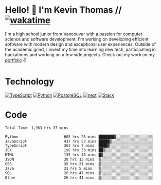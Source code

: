 # Hello! 👋 I'm Kevin Thomas // [![wakatime](https://wakatime.com/badge/user/e9d16d74-e01d-4a37-8086-9257e0bde1c2.svg?style=flat-square)](https://wakatime.com/@e9d16d74-e01d-4a37-8086-9257e0bde1c2)

I'm a high school junior from Vancouver with a passion for computer science and software development. I'm working on developing efficient software with modern design and exceptional user experiences. Outside of the academic grind, I invest my time into learning new tech, participating in hackathons and working on a few side projects. Check out my work on my [portfolio](https://kevinjosethomas.com/) ✌️

# Technology
[![TypeScript](https://github.com/kevinjosethomas/kevinjosethomas/assets/46242684/444b2e5d-659f-41f5-81fe-3abafb75cb6c)](https://kevinjosethomas.com/stack)
[![Python](https://github.com/kevinjosethomas/kevinjosethomas/assets/46242684/34a174c4-54db-4c4e-9842-2324d47cb043)](https://kevinjosethomas.com/stack)
[![PostgreSQL](https://github.com/kevinjosethomas/kevinjosethomas/assets/46242684/46d6de1c-c483-4dc7-ab3a-87763af6fc78)](https://kevinjosethomas.com/stack)
[![next](https://github.com/kevinjosethomas/kevinjosethomas/assets/46242684/bc46bae5-1ad9-42a7-b7a2-427cbde7c994)](https://kevinjosethomas.com/stack)
[![Stack](https://github.com/kevinjosethomas/kevinjosethomas/assets/46242684/0b9b7eeb-8cce-4a56-bffd-3131dd4dd88c)](https://kevinjosethomas.com/stack)




# Code
<!--START_SECTION:waka-->

```txt
Total Time: 1,963 hrs 37 mins

Python                     605 hrs 26 mins ███████▓░░░░░░░░░░░░░░░░░   30.42 %
JavaScript                 417 hrs 53 mins █████▒░░░░░░░░░░░░░░░░░░░   21.00 %
TypeScript                 363 hrs 7 mins  ████▓░░░░░░░░░░░░░░░░░░░░   18.24 %
JSX                        198 hrs 33 mins ██▒░░░░░░░░░░░░░░░░░░░░░░   09.98 %
HTML                       135 hrs 46 mins █▓░░░░░░░░░░░░░░░░░░░░░░░   06.82 %
JSON                       38 hrs 13 mins  ▒░░░░░░░░░░░░░░░░░░░░░░░░   01.92 %
CSS                        35 hrs 21 mins  ▒░░░░░░░░░░░░░░░░░░░░░░░░   01.78 %
Java                       31 hrs 5 mins   ▒░░░░░░░░░░░░░░░░░░░░░░░░   01.56 %
SQL                        28 hrs 47 mins  ▒░░░░░░░░░░░░░░░░░░░░░░░░   01.45 %
Other                      26 hrs 41 mins  ▒░░░░░░░░░░░░░░░░░░░░░░░░   01.34 %
```

<!--END_SECTION:waka-->
